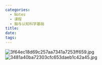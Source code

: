 ```yaml
---
categories:
  - Notes
  - 课程
  - 脑与认知科学基础
title:
date:
tags:
---
```


![3f64ec18d69c257aa7341a7253ff659.jpg](https://cdn.jsdelivr.net/gh/zhengyangWang1/image@main/img/3f64ec18d69c257aa7341a7253ff659.jpg)
![3481a40ba72303cfc653daeb1c42a45.jpg](https://cdn.jsdelivr.net/gh/zhengyangWang1/image@main/img/3481a40ba72303cfc653daeb1c42a45.jpg)
